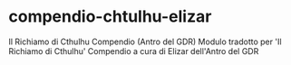 # compendio-chtulhu-elizar
Il Richiamo di Cthulhu Compendio (Antro del GDR)
Modulo tradotto per 'Il Richiamo di Cthulhu' Compendio a cura di Elizar dell'Antro del GDR
